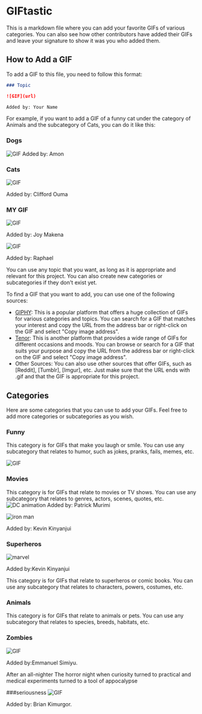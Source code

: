 # GIFtastic

This is a markdown file where you can add your favorite GIFs of various categories. You can also see how other contributors have added their GIFs and leave your signature to show it was you who added them.

## How to Add a GIF

To add a GIF to this file, you need to follow this format:

```markdown
### Topic

![GIF](url)

Added by: Your Name
```

For example, if you want to add a GIF of a funny cat under the category of Animals and the subcategory of Cats, you can do it like this:

### Dogs
![GIF](https://giphy.com/gifs/bestfriends-save-them-all-best-friends-animal-society-bfas-2C2qwckZzyiz8UzvzK)
Added by: Amon



### Cats

![GIF](https://media.giphy.com/media/ND6xkVPaj8tHO/giphy.gif)

Added by: Clifford Ouma

### MY GIF
![GIF](https://media.giphy.com/media/3o6Zt481isNVuQI1l6/giphy.gif)

Added by: Joy Makena

![GIF](https://media.giphy.com/media/7vzoQoXSIsBGwQp6bJ/giphy.gif)

Added by: Raphael

You can use any topic that you want, as long as it is appropriate and relevant for this project. You can also create new categories or subcategories if they don't exist yet.

To find a GIF that you want to add, you can use one of the following sources:

- [GIPHY](https://giphy.com/): This is a popular platform that offers a huge collection of GIFs for various categories and topics. You can search for a GIF that matches your interest and copy the URL from the address bar or right-click on the GIF and select "Copy image address".
- [Tenor](https://tenor.com/search/tenor-gifs): This is another platform that provides a wide range of GIFs for different occasions and moods. You can browse or search for a GIF that suits your purpose and copy the URL from the address bar or right-click on the GIF and select "Copy image address".
- Other Sources: You can also use other sources that offer GIFs, such as [Reddit], [Tumblr], [Imgur], etc. Just make sure that the URL ends with .gif and that the GIF is appropriate for this project.

## Categories

Here are some categories that you can use to add your GIFs. Feel free to add more categories or subcategories as you wish.

### Funny

This category is for GIFs that make you laugh or smile. You can use any subcategory that relates to humor, such as jokes, pranks, fails, memes, etc.

![GIF](https://media.giphy.com/media/7PXmRK6LV9uoAmyGDs/giphy-downsized-large.gif)


### Movies

This category is for GIFs that relate to movies or TV shows. You can use any subcategory that relates to genres, actors, scenes, quotes, etc.
![DC animation](https://media.giphy.com/media/l0NwGpoOVLTAyUJSo/giphy.gif)
Added by: Patrick Murimi


![iron man](https://media.giphy.com/media/8xomIW1DRelmo/giphy.gif)

Added by: Kevin Kinyanjui

### Superheros

![marvel](https://media.giphy.com/media/vBjLa5DQwwxbi/giphy.gif)

Added by:Kevin Kinyanjui

This category is for GIFs that relate to superheros or comic books. You can use any subcategory that relates to characters, powers, costumes, etc.

### Animals

This category is for GIFs that relate to animals or pets. You can use any subcategory that relates to species, breeds, habitats, etc.

### Zombies

![GIF](https://media.giphy.com/media/bEjHJF3xGpHkL0204W/giphy.gif)

 Added by:Emmanuel Simiyu.

After an all-nighter
The horror night when curiosity turned to practical and medical experiments turned to a tool of appocalypse

###seriousness
![GIF](https://tenor.com/view/danny-de-vito-no-shaking-head-gif-9684558)

Added by: Brian Kimurgor.
